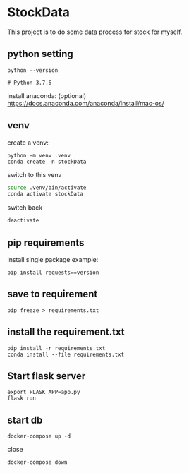# StockData

This project is to do some data process for stock for myself.



## python setting

```
python --version

# Python 3.7.6
```

install anaconda: (optional)
https://docs.anaconda.com/anaconda/install/mac-os/


## venv

create a venv:


```
python -m venv .venv
conda create -n stockData
```

switch to this venv

```bash
source .venv/bin/activate
conda activate stockData
```

switch back

```bash
deactivate
```

## pip requirements

install single package example:
```
pip install requests==version
```

## save to requirement
```
pip freeze > requirements.txt
```

## install the requirement.txt

```
pip install -r requirements.txt
conda install --file requirements.txt
```

## Start flask server

```
export FLASK_APP=app.py
flask run
```

## start db

```
docker-compose up -d
```

close

```
docker-compose down
```

